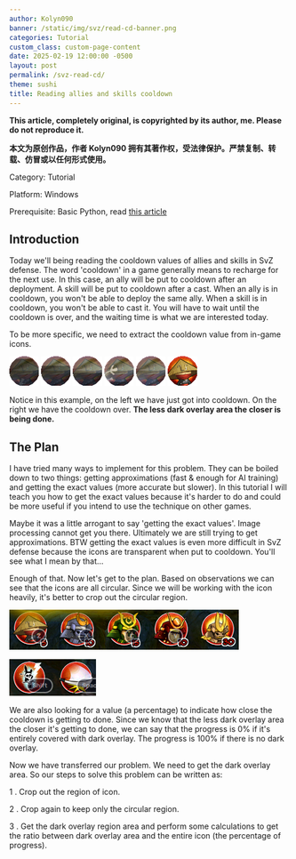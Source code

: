 ```yaml
---
author: Kolyn090
banner: /static/img/svz/read-cd-banner.png
categories: Tutorial
custom_class: custom-page-content
date: 2025-02-19 12:00:00 -0500
layout: post
permalink: /svz-read-cd/
theme: sushi
title: Reading allies and skills cooldown
---
```



**This article, completely original, is copyrighted by its author, me. Please do not reproduce it.**


**本文为原创作品，作者 Kolyn090 拥有其著作权，受法律保护。严禁复制、转载、仿冒或以任何形式使用。**


Category: Tutorial


Platform: Windows


Prerequisite: Basic Python, read [this article](/svz-player-hp/)


## Introduction
Today we'll being reading the cooldown values of allies and skills in SvZ defense. The word 'cooldown' in a game generally means to recharge for the next use. In this case, an ally will be put to cooldown after an deployment. A skill will be put to cooldown after a cast. When an ally is in cooldown, you won't be able to deploy the same ally. When a skill is in cooldown, you won't be able to cast it. You will have to wait until the cooldown is over, and the waiting time is what we are interested today.


To be more specific, we need to extract the cooldown value from in-game icons. 


![read-cd-example-0](/static/img/svz/read-cd/0.png)
![read-cd-example-1](/static/img/svz/read-cd/1.png)
![read-cd-example-2](/static/img/svz/read-cd/2.png)
![read-cd-example-3](/static/img/svz/read-cd/3.png)
![read-cd-example-4](/static/img/svz/read-cd/4.png)
![read-cd-example-5](/static/img/svz/read-cd/5.png)


Notice in this example, on the left we have just got into cooldown. On the right we have the cooldown over. **The less dark overlay area the closer is being done.** 


## The Plan
I have tried many ways to implement for this problem. They can be boiled down to two things: getting approximations (fast & enough for AI training) and getting the exact values (more accurate but slower). In this tutorial I will teach you how to get the exact values because it's harder to do and could be more useful if you intend to use the technique on other games.


Maybe it was a little arrogant to say 'getting the exact values'. Image processing cannot get you there. Ultimately we are still trying to get approximations. BTW getting the exact values is even more difficult in SvZ defense because the icons are transparent when put to cooldown. You'll see what I mean by that...


Enough of that. Now let's get to the plan. Based on observations we can see that the icons are all circular. Since we will be working with the icon heavily, it's better to crop out the circular region.


![allies](/static/img/svz/allies.png)


![skills](/static/img/svz/skills.png)


We are also looking for a value (a percentage) to indicate how close the cooldown is getting to done. Since we know that the less dark overlay area the closer it's getting to done, we can say that the progress is 0% if it's entirely covered with dark overlay. The progress is 100% if there is no dark overlay.


Now we have transferred our problem. We need to get the dark overlay area. So our steps to solve this problem can be written as:


1 . Crop out the region of icon.


2 . Crop again to keep only the circular region.


3 . Get the dark overlay region area and perform some calculations to get the ratio between dark overlay area and the entire icon (the percentage of progress). 


